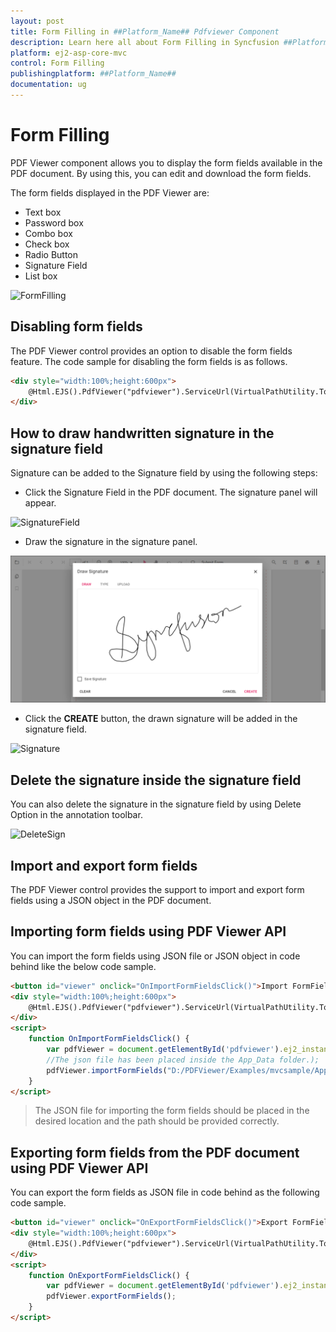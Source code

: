 ```yaml
---
layout: post
title: Form Filling in ##Platform_Name## Pdfviewer Component
description: Learn here all about Form Filling in Syncfusion ##Platform_Name## Pdfviewer component of Syncfusion Essential JS 2 and more.
platform: ej2-asp-core-mvc
control: Form Filling
publishingplatform: ##Platform_Name##
documentation: ug
---
```



# Form Filling

PDF Viewer component allows you to display the form fields available in the PDF document. By using this, you can edit and download the form fields.

The form fields displayed in the PDF Viewer are:

* Text box
* Password box
* Combo box
* Check box
* Radio Button
* Signature Field
* List box

![FormFilling](../../pdfviewer/images/formfilling.png)

## Disabling form fields

The PDF Viewer control provides an option to disable the form fields feature. The code sample for disabling the form fields is as follows.

```html
<div style="width:100%;height:600px">
    @Html.EJS().PdfViewer("pdfviewer").ServiceUrl(VirtualPathUtility.ToAbsolute("~/PdfViewer/")).EnableFormFields(false).DocumentPath("FormFillingDocument.pdf").Render()
</div>
```

## How to draw handwritten signature in the signature field

Signature can be added to the Signature field by using the following steps:

* Click the Signature Field in the PDF document. The signature panel will appear.

![SignatureField](../../pdfviewer/images/signaturefield.png)

* Draw the signature in the signature panel.

![SignaturePanel](../../pdfviewer/images/signature.png)

* Click the **CREATE** button, the drawn signature will be added in the signature field.

![Signature](../../pdfviewer/images/sign.png)

## Delete the signature inside the signature field

You can also delete the signature in the signature field by using Delete Option in the annotation toolbar.

![DeleteSign](../../pdfviewer/images/deletesign.png)

## Import and export form fields

The PDF Viewer control provides the support to import and export form fields using a JSON object in the PDF document.

## Importing form fields using PDF Viewer API

You can import the form fields using JSON file or JSON object in code behind like the below code sample.

```html
<button id="viewer" onclick="OnImportFormFieldsClick()">Import FormFields</button>
<div style="width:100%;height:600px">
    @Html.EJS().PdfViewer("pdfviewer").ServiceUrl(VirtualPathUtility.ToAbsolute("~/PdfViewer/")).DocumentPath("FormFillingDocument.pdf").Render()
</div>
<script>
    function OnImportFormFieldsClick() {
        var pdfViewer = document.getElementById('pdfviewer').ej2_instances[0];
        //The json file has been placed inside the App_Data folder.);
        pdfViewer.importFormFields("D:/PDFViewer/Examples/mvcsample/App_Data/ImportFormFields.json");
    }
</script>
```

>The JSON file for importing the form fields should be placed in the desired location and the path should be provided correctly.

## Exporting form fields from the PDF document using PDF Viewer API

You can export the form fields as JSON file in code behind as the following code sample.

```html
<button id="viewer" onclick="OnExportFormFieldsClick()">Export FormFields</button>
<div style="width:100%;height:600px">
    @Html.EJS().PdfViewer("pdfviewer").ServiceUrl(VirtualPathUtility.ToAbsolute("~/PdfViewer/")).DocumentPath("FormFillingDocument.pdf").Render()
</div>
<script>
    function OnExportFormFieldsClick() {
        var pdfViewer = document.getElementById('pdfviewer').ej2_instances[0];
        pdfViewer.exportFormFields();
    }
</script>
```